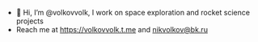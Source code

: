 - 👋 Hi, I’m @volkovvolk, I work on space exploration and rocket science projects
- Reach me at https://volkovvolk.t.me and nikvolkov@bk.ru

 
<!---
volkovvolk/volkovvolk is a ✨ special ✨ repository because its `README.md` (this file) appears on your GitHub profile.
You can click the Preview link to take a look at your changes.
--->
